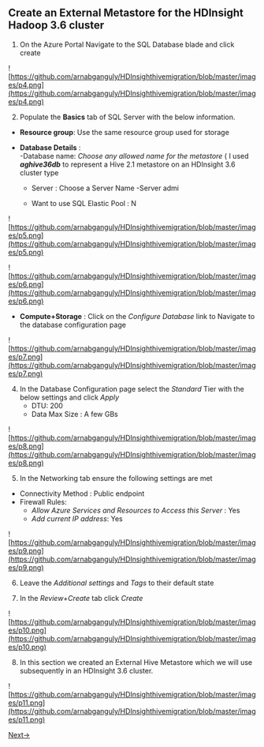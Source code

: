 
## Create an External Metastore for the HDInsight Hadoop 3.6 cluster

1. On the Azure Portal Navigate to the SQL Database blade and click create 

![https://github.com/arnabganguly/HDInsighthivemigration/blob/master/images/p4.png](https://github.com/arnabganguly/HDInsighthivemigration/blob/master/images/p4.png)

 2.  Populate the  **Basics**  tab of SQL Server  with the below information.

 -   **Resource group**:  Use the same resource group used for storage

 -   **Database Details** :  
           -Database name: *Choose any allowed name for the metastore* ( I used ***aghive36db*** to represent a Hive 2.1 metastore on an HDInsight 3.6 cluster type 
        - Server : Choose a Server Name 
                 -Server admi
               
        - Want to use SQL Elastic Pool : N


![https://github.com/arnabganguly/HDInsighthivemigration/blob/master/images/p5.png](https://github.com/arnabganguly/HDInsighthivemigration/blob/master/images/p5.png)

![https://github.com/arnabganguly/HDInsighthivemigration/blob/master/images/p6.png](https://github.com/arnabganguly/HDInsighthivemigration/blob/master/images/p6.png)

 - **Compute+Storage** : Click on the *Configure Database* link  to Navigate to the database configuration page 

![https://github.com/arnabganguly/HDInsighthivemigration/blob/master/images/p7.png](https://github.com/arnabganguly/HDInsighthivemigration/blob/master/images/p7.png)

4. In the Database Configuration page select the *Standard* Tier with the below settings and click *Apply* 
    - DTU: 200
    - Data Max Size : A few GBs
 
![https://github.com/arnabganguly/HDInsighthivemigration/blob/master/images/p8.png](https://github.com/arnabganguly/HDInsighthivemigration/blob/master/images/p8.png)

 5. In the Networking tab ensure the following settings are met

 - Connectivity Method : Public endpoint
 - Firewall Rules:
    - *Allow Azure Services and Resources to Access this Server* : Yes
    - *Add current IP address*: Yes 

![https://github.com/arnabganguly/HDInsighthivemigration/blob/master/images/p9.png](https://github.com/arnabganguly/HDInsighthivemigration/blob/master/images/p9.png)

6. Leave the *Additional settings* and *Tags* to their default state

7.  In the *Review+Create* tab click *Create*

![https://github.com/arnabganguly/HDInsighthivemigration/blob/master/images/p10.png](https://github.com/arnabganguly/HDInsighthivemigration/blob/master/images/p10.png) 
   
8. In this section we created an External Hive Metastore which we will use subsequently in an HDInsight 3.6 cluster. 

![https://github.com/arnabganguly/HDInsighthivemigration/blob/master/images/p11.png](https://github.com/arnabganguly/HDInsighthivemigration/blob/master/images/p11.png)

[Next->](https://github.com/arnabganguly/HDInsighthivemigration/blob/master/CreateHDInsightcluster.md) 

<!--stackedit_data:
eyJoaXN0b3J5IjpbOTI0Nzg4NDQ3LDEwNDUxMzk3MzVdfQ==
-->